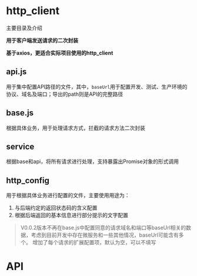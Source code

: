 # http_client
主要目录及介绍

**用于客户端发送请求的二次封装**

**基于axios，更适合实际项目使用的http_client**
## api.js
用于集中配置API路径的文件，其中，`baseUrl`用于配置开发、测试、生产环境的协议、域名及端口；导出的path则是API的完整路径
## base.js
根据具体业务，用于处理请求方式，拦截的请求方法二次封装
## service
根据base和api，将所有请求进行处理，支持暴露出Promise对象的形式调用
## http_config
用于根据具体业务进行配置的文件，主要使用用途为：
1. 与后端约定的返回状态码的含义配置
2. 根据后端返回的基本信息进行部分提示的文字配置


>V0.0.2版本不再在base.js中配置同意的请求域名和端口等baseUrl相关的数据，考虑到目前开发中存在微服务和一些其他情况，baseUrl可能含有多个。
>增加了每个请求的扩展配置项，默认为空，可以不填写

# API
